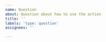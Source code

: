 ```yaml
---
name: Question
about: Question about how to use the action
title: ''
labels: 'type: question'
assignees: ''

---
```



